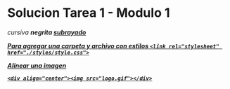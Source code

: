 # Solucion Tarea 1 - Modulo 1
<i> cursiva
<b> negrita
<u> subrayado

Para agregar una carpeta y archivo con estilos
``` <link rel="stylesheet" href="./styles/style.css"> ```


Alinear una imagen

``` <div align="center"><img src="logo.gif"></div> ```
